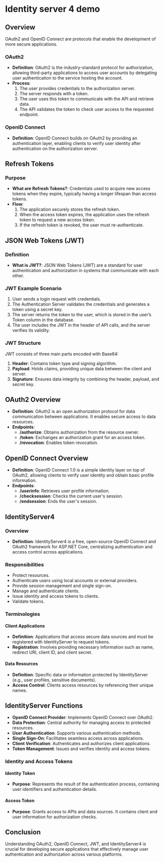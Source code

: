 # Identity server 4 demo

## Overview

OAuth2 and OpenID Connect are protocols that enable the development of more secure applications.

### OAuth2

- **Definition**: OAuth2 is the industry-standard protocol for authorization, allowing third-party applications to access user accounts by delegating user authentication to the service hosting the account.
- **Process**:
  1. The user provides credentials to the authorization server.
  2. The server responds with a token.
  3. The user uses this token to communicate with the API and retrieve data.
  4. The API validates the token to check user access to the requested endpoint.

### OpenID Connect

- **Definition**: OpenID Connect builds on OAuth2 by providing an authentication layer, enabling clients to verify user identity after authentication on the authorization server.

## Refresh Tokens

### Purpose

- **What are Refresh Tokens?**: Credentials used to acquire new access tokens when they expire, typically having a longer lifespan than access tokens.
- **Flow**:
  1. The application securely stores the refresh token.
  2. When the access token expires, the application uses the refresh token to request a new access token.
  3. If the refresh token is revoked, the user must re-authenticate.

## JSON Web Tokens (JWT)

### Definition

- **What is JWT?**: JSON Web Tokens (JWT) are a standard for user authentication and authorization in systems that communicate with each other.

### JWT Example Scenario

1. User sends a login request with credentials.
2. The Authentication Server validates the credentials and generates a token using a secret key.
3. The server returns the token to the user, which is stored in the user’s Token column in the database.
4. The user includes the JWT in the header of API calls, and the server verifies its validity.

### JWT Structure

JWT consists of three main parts encoded with Base64:

1. **Header**: Contains token type and signing algorithm.
2. **Payload**: Holds claims, providing unique data between the client and server.
3. **Signature**: Ensures data integrity by combining the header, payload, and secret key.

## OAuth2 Overview

- **Definition**: OAuth2 is an open authorization protocol for data communication between applications. It enables secure access to data resources.
- **Endpoints**:
  - **/authorize**: Obtains authorization from the resource owner.
  - **/token**: Exchanges an authorization grant for an access token.
  - **/revocation**: Enables token revocation.

## OpenID Connect Overview

- **Definition**: OpenID Connect 1.0 is a simple identity layer on top of OAuth2, allowing clients to verify user identity and obtain basic profile information.
- **Endpoints**:
  - **/userinfo**: Retrieves user profile information.
  - **/checksession**: Checks the current user's session.
  - **/endsession**: Ends the user's session.

## IdentityServer4

### Overview

- **Definition**: IdentityServer4 is a free, open-source OpenID Connect and OAuth2 framework for ASP.NET Core, centralizing authentication and access control across applications.

### Responsibilities

- Protect resources.
- Authenticate users using local accounts or external providers.
- Provide session management and single sign-on.
- Manage and authenticate clients.
- Issue identity and access tokens to clients.
- Validate tokens.

### Terminologies

#### Client Applications

- **Definition**: Applications that access secure data sources and must be registered with IdentityServer to request tokens.
- **Registration**: Involves providing necessary information such as name, redirect URI, client ID, and client secret.

#### Data Resources

- **Definition**: Specific data or information protected by IdentityServer (e.g., user profiles, sensitive documents).
- **Access Control**: Clients access resources by referencing their unique names.

## IdentityServer Functions

- **OpenID Connect Provider**: Implements OpenID Connect over OAuth2.
- **Data Protection**: Central authority for managing access to protected resources.
- **User Authentication**: Supports various authentication methods.
- **Single Sign-On**: Facilitates seamless access across applications.
- **Client Verification**: Authenticates and authorizes client applications.
- **Token Management**: Issues and verifies identity and access tokens.

### Identity and Access Tokens

#### Identity Token

- **Purpose**: Represents the result of the authentication process, containing user identifiers and authentication details.

#### Access Token

- **Purpose**: Grants access to APIs and data sources. It contains client and user information for authorization checks.

## Conclusion

Understanding OAuth2, OpenID Connect, JWT, and IdentityServer4 is crucial for developing secure applications that effectively manage user authentication and authorization across various platforms.
